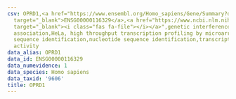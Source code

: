 ```yaml
---
csv: OPRD1,<a href="https://www.ensembl.org/Homo_sapiens/Gene/Summary?db=core;g=ENSG00000116329"
  target="_blank">ENSG00000116329</a>,<a href="https://www.ncbi.nlm.nih.gov/pubmed/17216044"
  target="_blank"><i class="fas fa-file"></i></a>",genetic interference,functional
  association,HeLa, high throughput transcription profiling by microarray,nucleotide
  sequence identification,nucleotide sequence identification,transcriptional regulation,up-regulates
  activity
data_alias: OPRD1
data_id: ENSG00000116329
data_numevidence: 1
data_species: Homo sapiens
data_taxid: '9606'
title: OPRD1
---
```

